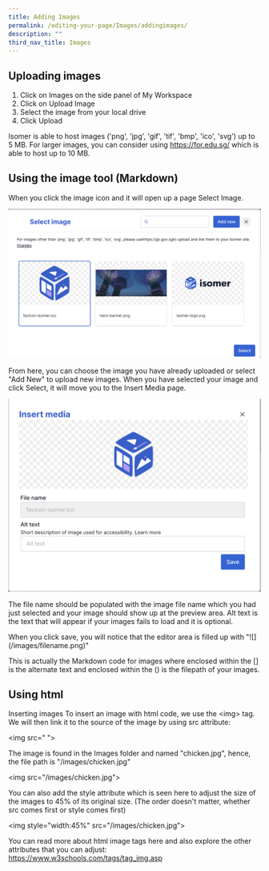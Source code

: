 ```yaml
---
title: Adding Images
permalink: /editing-your-page/Images/addingimages/
description: ""
third_nav_title: Images
---
```

## Uploading images 

1. Click on Images on the side panel of My Workspace
2. Click on Upload Image
3. Select the image from your local drive
4. Click Upload

Isomer is able to host images ('png', 'jpg', 'gif', 'tif', 'bmp', 'ico', 'svg') up to 5 MB. For larger images, you can consider using https://for.edu.sg/ which is able to host up to 10 MB.

## Using the image tool (Markdown)

When you click the image icon and it will open up a page Select Image. 

<center><img src="/images/addingimages.png" style="50vw"/></center>

From here, you can choose the image you have already uploaded or select "Add New" to upload new images. When you have selected your image and click Select, it will move you to the Insert Media page. 

<center><img src="/images/Insertmedia.png" style="50vw"/></center>

The file name should be populated with the image file name which you had just selected and your image should show up at the preview area. Alt text is the text that will appear if your images fails to load and it is optional.

When you click save, you will notice that the editor area is filled up with "!\[\](/images/filename.png)"

This is actually the Markdown code for images where enclosed within the \[\] is the alternate text and enclosed within the () is the filepath of your images.

## Using html

Inserting images
To insert an image with html code, we use the &lt;img&gt; tag. We will then link it to the source of the image by using src attribute:

<p>&lt;img src=" "&gt;</p>

The image is found in the Images folder and named "chicken.jpg", hence, the file path is "/images/chicken.jpg"

<p>&lt;img src="/images/chicken.jpg"&gt;</p>

You can also add the style attribute which is seen here to adjust the size of the images to 45% of its original size. (The order doesn't matter, whether src comes first or style comes first)

<p>&lt;img style="width:45%" src="/images/chicken.jpg"&gt;</p>

You can read more about html image tags here and also explore the other attributes that you can adjust: https://www.w3schools.com/tags/tag_img.asp